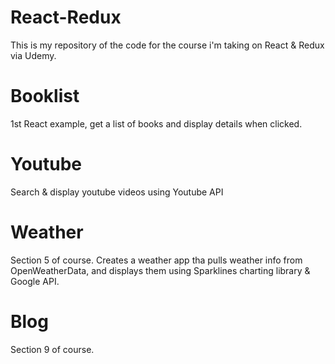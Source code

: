 # React-Redux
This is my repository of the code for the course i'm taking on React & Redux via Udemy.

# Booklist
1st React example, get a list of books and display details when clicked.

# Youtube
Search & display youtube videos using Youtube API

# Weather
Section 5 of course. Creates a weather app tha pulls weather info from OpenWeatherData, and displays them using Sparklines charting library & Google API.

# Blog
Section 9 of course.
